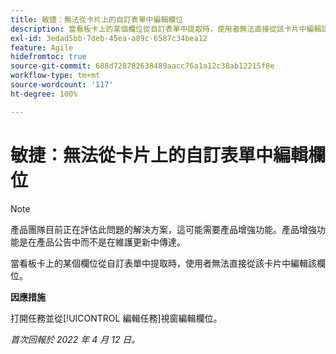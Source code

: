 ```yaml
---
title: 敏捷：無法從卡片上的自訂表單中編輯欄位
description: 當看板卡上的某個欄位從自訂表單中提取時，使用者無法直接從該卡片中編輯該欄位。
exl-id: 3edad5bb-7deb-45ea-a89c-6587c34bea12
feature: Agile
hidefromtoc: true
source-git-commit: 688d728782638489aacc76a1a12c38ab12215f8e
workflow-type: tm+mt
source-wordcount: '117'
ht-degree: 100%

---
```


# 敏捷：無法從卡片上的自訂表單中編輯欄位

>[!NOTE]
>
>產品團隊目前正在評估此問題的解決方案，這可能需要產品增強功能。產品增強功能是在產品公告中而不是在維護更新中傳達。

當看板卡上的某個欄位從自訂表單中提取時，使用者無法直接從該卡片中編輯該欄位。

**因應措施**

打開任務並從[!UICONTROL 編輯任務]視窗編輯欄位。

_首次回報於 2022 年 4 月 12 日。_
